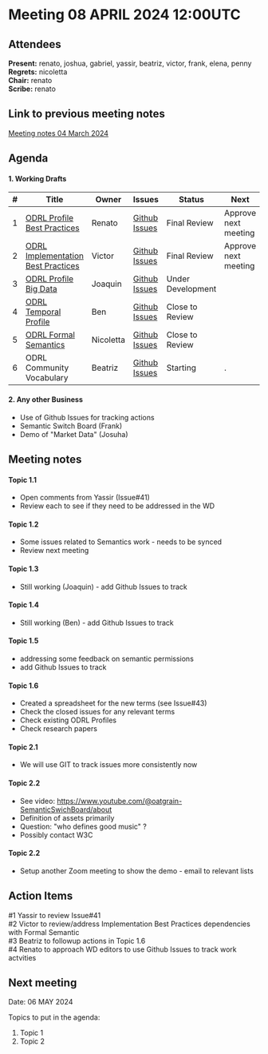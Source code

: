 # Meeting  08 APRIL 2024 12:00UTC

## Attendees

**Present:**  renato, joshua, gabriel, yassir, beatriz, victor, frank, elena, penny  
**Regrets:**  nicoletta  
**Chair:**   renato    
**Scribe:**   renato  

## Link to previous meeting notes

[Meeting notes 04 March 2024](https://lists.w3.org/Archives/Public/public-odrl/2024Mar/0009.html)

## Agenda

#### 1. Working Drafts   

|#| Title | Owner | Issues | Status | Next |
|--| -- | -- | -- | -- | -- |
|1| [ODRL Profile Best Practices](https://w3c.github.io/odrl/profile-bp/) | Renato | [Github Issues](https://github.com/w3c/odrl/issues?q=is%3Aissue+is%3Aopen+label%3A%22Profile+Best+Practices%22)  |Final Review | Approve next meeting |
|2| [ODRL Implementation Best Practices](https://w3c.github.io/odrl/bp/) | Victor | [Github Issues](https://github.com/w3c/odrl/issues?q=is%3Aissue+is%3Aopen+label%3A%22Implementation+Best+Practices%22)  |Final Review | Approve next meeting |
|3| [ODRL Profile Big Data](https://w3c.github.io/odrl/profile-bigdata/) | Joaquin | [Github Issues](https://github.com/w3c/odrl/issues?q=is%3Aissue+is%3Aopen+label%3A%22Big+Data%22)  |Under Development |  |
|4| [ODRL Temporal Profile](https://w3c.github.io/odrl/profile-temporal/) | Ben | [Github Issues](https://github.com/w3c/odrl/issues?q=is%3Aissue+is%3Aopen+label%3A%22Temporal+Profile%22)  |Close to Review|  |
|5| [ ODRL Formal Semantics](https://w3c.github.io/odrl/formal-semantics//) | Nicoletta | [Github Issues](https://github.com/w3c/odrl/issues?q=is%3Aissue+is%3Aopen+label%3A%22Formal+Semantics%22)  |Close to Review|  |
|6| ODRL Community Vocabulary | Beatriz | [Github Issues](https://github.com/w3c/odrl/issues?q=is%3Aissue+is%3Aopen+label%3A%22Community+Vocabulary%22)  |Starting|   .  |

#### 2. Any other Business
  - Use of Github Issues for tracking actions
  - Semantic Switch Board (Frank)
  - Demo of "Market Data" (Josuha) 

## Meeting notes

#### Topic 1.1
 - Open comments from Yassir (Issue#41)
 - Review each to see if they need to be addressed in the WD

#### Topic 1.2
 - Some issues related to Semantics work - needs to be synced
 - Review next meeting

#### Topic 1.3
 - Still working (Joaquin) - add Github Issues to track

#### Topic 1.4
 - Still working (Ben) - add Github Issues to track

#### Topic 1.5
 - addressing some feedback on semantic permissions
 - add Github Issues to track
 
#### Topic 1.6
 - Created a spreadsheet for the new terms (see Issue#43)
 - Check the closed issues for any relevant terms
 - Check existing ODRL Profiles
 - Check research papers

#### Topic 2.1 
 - We will use GIT to track issues more consistently now
 
#### Topic 2.2 
 - See video: https://www.youtube.com/@oatgrain-SemanticSwichBoard/about
 - Definition of assets primarily
 - Question: "who defines good music" ?
 - Possibly contact W3C

#### Topic 2.2
 - Setup another Zoom meeting to show the demo - email to relevant lists
 

## Action  Items

#1 Yassir to review Issue#41  
#2 Victor to review/address Implementation Best Practices dependencies with Formal Semantic   
#3 Beatriz to followup actions in Topic 1.6  
#4 Renato to approach WD editors to use Github Issues to track work actvities  

## Next meeting

Date: 06 MAY 2024

Topics to put in the agenda:  
1. Topic 1  
2. Topic 2  
